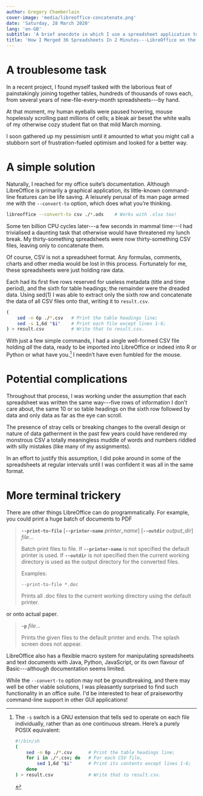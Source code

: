 ```yaml
---
author: Gregory Chamberlain
cover-image: 'media/libreoffice-concatenate.png'
date: 'Saturday, 28 March 2020'
lang: 'en-GB'
subtitle: 'A brief anecdote in which I use a spreadsheet application to manipulate lots of spreadsheets without actually opening any spreadsheets.'
title: 'How I Merged 36 Spreadsheets In 2 Minutes---LibreOffice on the Command-Line'
---
```


# A troublesome task

In a recent project, I found myself tasked with the laborious feat of
painstakingly joining together tables, hundreds of thousands of rows
each, from several years of new-file-every-month spreadsheets---by hand.

At that moment, my human eyeballs were paused hovering, mouse hopelessly
scrolling past millions of cells; a bleak air beset the white walls of
my otherwise cozy student flat on that mild March morning.

I soon gathered up my pessimism until it amounted to what you might call
a stubborn sort of frustration-fueled optimism and looked for a better
way.

# A simple solution

Naturally, I reached for my office suite’s documentation. Although
LibreOffice is primarily a graphical application, its little-known
command-line features can be life saving. A leisurely perusal of its man
page armed me with the `--convert-to` option, which does what you’re
thinking.

``` sh
libreoffice --convert-to csv ./*.ods    # Works with .xlsx too!
```

Some ten billion CPU cycles later---a few seconds in mammal time---I had
trivialised a daunting task that otherwise would have threatened my
lunch break. My thirty-something spreadsheets were now thirty-something
CSV files, leaving only to concatenate them.

Of course, CSV is not a spreadsheet format. Any formulas, comments,
charts and other media would be lost in this process. Fortunately for
me, these spreadsheets were just holding raw data.

Each had its first five rows reserved for useless metadata (title and
time period), and the sixth for table headings; the remainder were the
dreaded data. Using sed(1) I was able to extract only the sixth row and
concatenate the data of all CSV files onto that, writing it to
`result.csv`.

``` sh
(
    sed -n 6p ./*.csv   # Print the table headings line;
    sed -s 1,6d "$i"    # Print each file except lines 1-6;
) > result.csv          # Write that to result.csv.
```

With just a few simple commands, I had a single well-formed CSV file
holding *all* the data, ready to be imported into LibreOffice or indeed
into R or Python or what have you.[^1] I needn’t have even fumbled for
the mouse.

# Potential complications

Throughout that process, I was working under the assumption that each
spreadsheet was written the same way---five rows of information I don’t
care about, the same 10 or so table headings on the sixth row followed
by data and only data as far as the eye can scroll.

The presence of stray cells or breaking changes to the overall design or
nature of data gatherment in the past few years could have rendered my
monstrous CSV a totally meaningless muddle of words and numbers riddled
with silly mistakes (like many of my assignments).

In an effort to justify this assumption, I did poke around in some of
the spreadsheets at regular intervals until I was confident it was all
in the same format.

# More terminal trickery

There are other things LibreOffice can do programmatically. For example,
you could print a huge batch of documents to PDF

> **`--print-to-file`** [**`--printer-name`** *printer_name*]
> [**`--outdir`** *output_dir*] *file*...
> 
> Batch print files to file.  If **`--printer-name`** is not specified
> the default printer is used.  If **`--outdir`** is not specified then
> the current working directory is used as the output directory for the
> converted files.
> 
> Examples:
> 
>     --print-to-file *.doc
> 
> Prints all .doc files to the current working directory using the
> default printer.

or onto actual paper.

> **`-p`** *file*...
>
> Prints the given files to the default printer and ends. The splash
> screen does not appear.

LibreOffice also has a flexible macro system for manipulating
spreadsheets and text documents with Java, Python, JavaScript, or its
own flavour of Basic---although documentation seems limited.

While the `--convert-to` option may not be groundbreaking, and there may
well be other viable solutions, I was pleasantly surprised to find such
functionality in an office suite. I'd be interested to hear of
praiseworthy command-line support in other GUI applications!

[^1]: The `-s` switch is a GNU extension that tells sed to operate on
      each file individually, rather than as one continuous
      stream. Here’s a purely POSIX equivalent:

    ``` sh
    #!/bin/sh
    (
        sed -n 6p ./*.csv      # Print the table headings line;
        for i in ./*.csv; do   # For each CSV file,
            sed 1,6d "$i"      # Print its contents except lines 1-6;
        done
    ) > result.csv             # Write that to result.csv.
    ```

